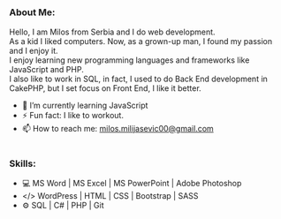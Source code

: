 #
### About Me: 
Hello, I am Milos from Serbia and I do web development. <br>
As a kid I liked computers. Now, as a grown-up man, I found my passion and I enjoy it. <br>
I enjoy learning new programming languages and frameworks like JavaScript and PHP. <br>
I also like to work in SQL, in fact, I used to do Back End development in CakePHP, but I set focus on Front End, I like it better. <br>
- 🌱 I’m currently learning JavaScript 
- ⚡ Fun fact: I like to workout.
- 📫 How to reach me: milos.milijasevic00@gmail.com
#
### Skills:
- 💻 MS Word | MS Excel | MS PowerPoint | Adobe Photoshop
- </> WordPress | HTML | CSS | Bootstrap | SASS
- ⚙ SQL | C# | PHP | Git
#

